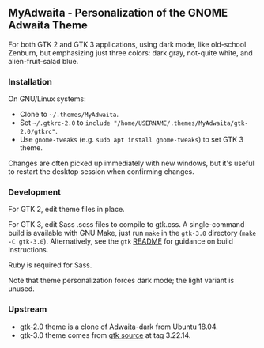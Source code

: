 ## MyAdwaita - Personalization of the GNOME Adwaita Theme

For both GTK 2 and GTK 3 applications, using dark mode, like old-school
Zenburn, but emphasizing just three colors: dark gray, not-quite white, and
alien-fruit-salad blue.


### Installation

On GNU/Linux systems:

* Clone to `~/.themes/MyAdwaita`.
* Set `~/.gtkrc-2.0` to
  `include "/home/USERNAME/.themes/MyAdwaita/gtk-2.0/gtkrc"`.
* Use `gnome-tweaks` (e.g. `sudo apt install gnome-tweaks`) to set GTK 3 theme.

Changes are often picked up immediately with new windows, but it's useful to
restart the desktop session when confirming changes.


### Development

For GTK 2, edit theme files in place.

For GTK 3, edit Sass .scss files to compile to gtk.css. A single-command build
is available with GNU Make, just run `make` in the `gtk-3.0` directory (`make
-C gtk-3.0`). Alternatively, see the `gtk` [README][README] for guidance on
build instructions.

Ruby is required for Sass.

Note that theme personalization forces dark mode; the light variant is unused.

[README]: https://gitlab.gnome.org/GNOME/gtk/-/tree/e0ad573/gtk/theme/Adwaita


### Upstream

* gtk-2.0 theme is a clone of Adwaita-dark from Ubuntu 18.04.
* gtk-3.0 theme comes from [gtk source][gtk] at tag 3.22.14.

[gtk]: https://gitlab.gnome.org/GNOME/gtk.git
